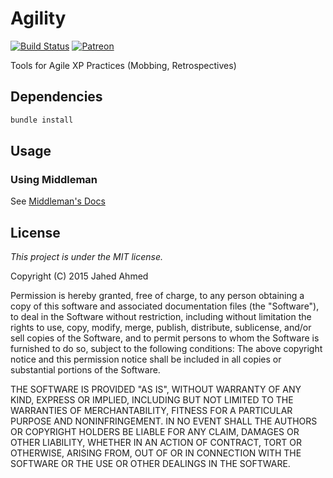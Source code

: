 # Agility

[![Build Status](https://img.shields.io/travis/jahed/agility.svg)](https://travis-ci.org/jahed/agility)
[![Patreon](https://img.shields.io/badge/patreon-donate-f96854.svg)](https://www.patreon.com/jahed)

Tools for Agile XP Practices (Mobbing, Retrospectives)

## Dependencies

```sh
bundle install
```

## Usage

### Using Middleman

See [Middleman's Docs](https://middlemanapp.com/basics/install/)

## License

*This project is under the MIT license.*

Copyright (C) 2015 Jahed Ahmed

Permission is hereby granted, free of charge, to any person obtaining a copy of
this software and associated documentation files (the "Software"), to deal in
the Software without restriction, including without limitation the rights to
use, copy, modify, merge, publish, distribute, sublicense, and/or sell copies of
the Software, and to permit persons to whom the Software is furnished to do so,
subject to the following conditions:
The above copyright notice and this permission notice shall be included in all
copies or substantial portions of the Software.

THE SOFTWARE IS PROVIDED "AS IS", WITHOUT WARRANTY OF ANY KIND, EXPRESS OR
IMPLIED, INCLUDING BUT NOT LIMITED TO THE WARRANTIES OF MERCHANTABILITY, FITNESS
FOR A PARTICULAR PURPOSE AND NONINFRINGEMENT. IN NO EVENT SHALL THE AUTHORS OR
COPYRIGHT HOLDERS BE LIABLE FOR ANY CLAIM, DAMAGES OR OTHER LIABILITY, WHETHER
IN AN ACTION OF CONTRACT, TORT OR OTHERWISE, ARISING FROM, OUT OF OR IN
CONNECTION WITH THE SOFTWARE OR THE USE OR OTHER DEALINGS IN THE SOFTWARE.
